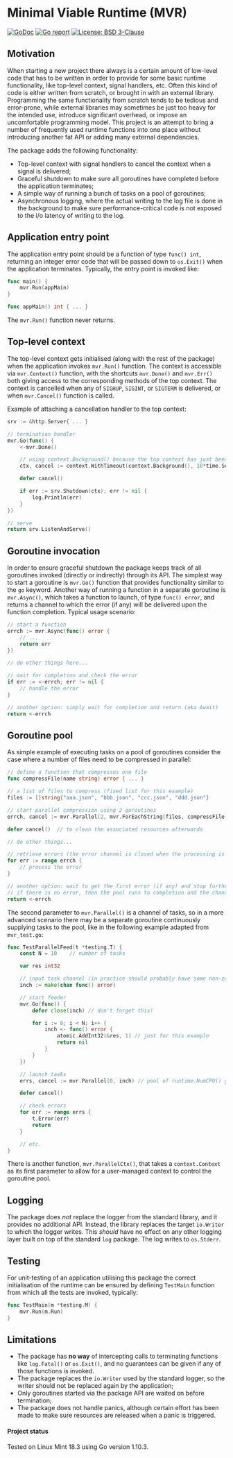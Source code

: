 # Minimal Viable Runtime (MVR)

[![GoDoc](https://godoc.org/github.com/maxim2266/mvr?status.svg)](https://godoc.org/github.com/maxim2266/mvr)
[![Go report](http://goreportcard.com/badge/maxim2266/mvr)](http://goreportcard.com/report/maxim2266/mvr)
[![License: BSD 3-Clause](https://img.shields.io/badge/License-BSD_3--Clause-yellow.svg)](https://opensource.org/licenses/BSD-3-Clause)

## Motivation
When starting a new project there always is a certain amount of low-level code that has to be
written in order to provide for some basic runtime functionality, like top-level context, signal handlers, etc.
Often this kind of code is either written from scratch, or brought in with an external library.
Programming the same functionality from scratch tends to be tedious and error-prone, while external libraries
may sometimes be just too heavy for the intended use, introduce significant overhead, or
impose an uncomfortable programming model. This project is an attempt to bring a number of frequently used
runtime functions into one place without introducing another fat API or adding many external dependencies.

The package adds the following functionality:
- Top-level context with signal handlers to cancel the context when a signal is delivered;
- Graceful shutdown to make sure all goroutines have completed before the application terminates;
- A simple way of running a bunch of tasks on a pool of goroutines;
- Asynchronous logging, where the actual writing to the log file is done in the background to make sure
performance-critical code is not exposed to the i/o latency of writing to the log.


## Application entry point
The application entry point should be a function of type `func() int`, returning an integer error code
that will be passed down to `os.Exit()` when the application terminates. Typically, the entry point is
invoked like:
```go
func main() {
	mvr.Run(appMain)
}

func appMain() int { ... }
```
The `mvr.Run()` function never returns.

## Top-level context
The top-level context gets initialised (along with the rest of the package) when the application
invokes `mvr.Run()` function. The context is accessible via `mvr.Context()` function, with the
shortcuts `mvr.Done()` and `mvr.Err()` both giving access to the corresponding methods of the top context.
The context is cancelled when any of `SIGHUP`, `SIGINT`, or `SIGTERM` is delivered,
or when `mvr.Cancel()` function is called.

Example of attaching a cancellation handler to the top context:
```go
srv := &http.Server{ ... }

// termination handler
mvr.Go(func() {
	<-mvr.Done()

	// using context.Background() because the top context has just been cancelled.
	ctx, cancel := context.WithTimeout(context.Background(), 10*time.Second)

	defer cancel()

	if err := srv.Shutdown(ctx); err != nil {
		log.Println(err)
	}
})

// serve
return srv.ListenAndServe()
```

## Goroutine invocation
In order to ensure graceful shutdown the package keeps track of all goroutines invoked
(directly or indirectly) through its API. The simplest way to start a goroutine is `mvr.Go()` function that
provides functionality similar to the `go` keyword. Another way of running a function in a separate
goroutine is `mvr.Async()`, which takes a function to launch, of type `func() error`, and returns
a channel to which the error (if any) will be delivered upon the function completion.
Typical usage scenario:
```go
// start a function
errch := mvr.Async(func() error {
	// ...
	return err
})

// do other things here...

// wait for completion and check the error
if err := <-errch; err != nil {
	// handle the error
}

// another option: simply wait for completion and return (aka Await)
return <-errch
```

## Goroutine pool
As simple example of executing tasks on a pool of goroutines consider the case where a number of files
need to be compressed in parallel:
```go
// define a function that compresses one file
func compressFile(name string) error { ... }

// a list of files to compress (fixed list for this example)
files := []string{"aaa.json", "bbb.json", "ccc.json", "ddd.json"}

// start parallel compression using 2 goroutines
errch, cancel := mvr.Parallel(2, mvr.ForEachString(files, compressFile))

defer cancel()	// to clean the associated resources afterwards

// do other things...

// retrieve errors (the error channel is closed when the processing is done)
for err := range errch {
	// process the error
}

// another option: wait to get the first error (if any) and stop further processing.
// if there is no error, then the pool runs to completion and the channel gets closed, returning nil
return <-errch
```

The second parameter to `mvr.Parallel()` is a channel of tasks, so in a more advanced scenario
there may be a separate goroutine continuously supplying tasks to the pool, like in the
following example adapted from `mvr_test.go`:
```go
func TestParallelFeed(t *testing.T) {
	const N = 10	// number of tasks

	var res int32

	// input task channel (in practice should probably have some non-zero size)
	inch := make(chan func() error)

	// start feeder
	mvr.Go(func() {
		defer close(inch) // don't forget this!

		for i := 0; i < N; i++ {
			inch <- func() error {
				atomic.AddInt32(&res, 1) // just for this example
				return nil
			}
		}
	})

	// launch tasks
	errs, cancel := mvr.Parallel(0, inch) // pool of runtime.NumCPU() goroutines

	defer cancel()

	// check errors
	for err := range errs {
		t.Error(err)
		return
	}

	// etc.
}
```

There is another function, `mvr.ParallelCtx()`, that takes a `context.Context` as its first parameter
to allow for a user-managed context to control the goroutine pool.

## Logging
The package does _not_ replace the logger from the standard library, and it provides no additional
API. Instead, the library replaces the target `io.Writer` to which the logger writes. This _should_
have no effect on any other logging layer built on top of the standard `log` package. The log
writes to `os.Stderr`.

## Testing
For unit-testing of an application utilising this package the correct initialisation of the runtime can be
ensured by defining `TestMain` function from which all the tests are invoked, typically:
```go
func TestMain(m *testing.M) {
	mvr.Run(m.Run)
}
```

## Limitations
- The package has **no way** of intercepting calls to terminating functions like
`log.Fatal()` or `os.Exit()`, and no guarantees can be given if any of those functions is invoked.
- The package replaces the `io.Writer` used by the standard logger, so the writer should not be replaced
again by the application;
- Only goroutines started via the package API are waited on before termination;
- The package does not handle panics, although certain effort has been made to make sure resources
are released when a panic is triggered.

#### Project status
Tested on Linux Mint 18.3 using Go version 1.10.3.

